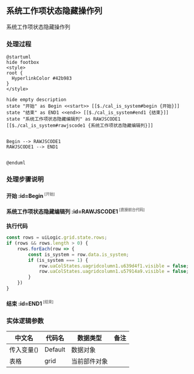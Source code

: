 ## 系统工作项状态隐藏操作列 <!-- {docsify-ignore-all} -->

   系统工作项状态隐藏操作列

### 处理过程

```plantuml
@startuml
hide footbox
<style>
root {
  HyperlinkColor #42b983
}
</style>

hide empty description
state "开始" as Begin <<start>> [[$./cal_is_system#begin {开始}]]
state "结束" as END1 <<end>> [[$./cal_is_system#end1 {结束}]]
state "系统工作项状态隐藏编辑列" as RAWJSCODE1  [[$./cal_is_system#rawjscode1 {系统工作项状态隐藏编辑列}]]


Begin --> RAWJSCODE1
RAWJSCODE1 --> END1


@enduml
```


### 处理步骤说明

#### 开始 :id=Begin<sup class="footnote-symbol"> <font color=gray size=1>[开始]</font></sup>




#### 系统工作项状态隐藏编辑列 :id=RAWJSCODE1<sup class="footnote-symbol"> <font color=gray size=1>[直接前台代码]</font></sup>



<p class="panel-title"><b>执行代码</b></p>

```javascript
const rows = uiLogic.grid.state.rows;
if (rows && rows.length > 0) {
    rows.forEach(row => {
        const is_system = row.data.is_system;
        if (is_system === 1) {
            row.uaColStates.uagridcolumn1.u639d4f1.visible = false;
            row.uaColStates.uagridcolumn1.u57914a9.visible = false;
        }
    })
}
```

#### 结束 :id=END1<sup class="footnote-symbol"> <font color=gray size=1>[结束]</font></sup>






### 实体逻辑参数

|    中文名   |    代码名    |  数据类型      |备注 |
| --------| --------| --------  | --------   |
|传入变量(<i class="fa fa-check"/></i>)|Default|数据对象||
|表格|grid|当前部件对象||
